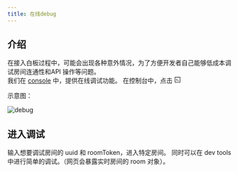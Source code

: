 ```yaml
---
title: 在线debug
---
```


## 介绍

在接入白板过程中，可能会出现各种意外情况，为了方便开发者自己能够低成本调试房间连通性和API 操作等问题。  
我们在 [console](https://console.herewhite.com/) 中，提供在线调试功能。
在控制台中，点击 <svg viewBox="64 64 896 896" class="" data-icon="code" width="1em" height="1em" fill="currentColor" aria-hidden="true" focusable="false"><path d="M516 673c0 4.4 3.4 8 7.5 8h185c4.1 0 7.5-3.6 7.5-8v-48c0-4.4-3.4-8-7.5-8h-185c-4.1 0-7.5 3.6-7.5 8v48zm-194.9 6.1l192-161c3.8-3.2 3.8-9.1 0-12.3l-192-160.9A7.95 7.95 0 0 0 308 351v62.7c0 2.4 1 4.6 2.9 6.1L420.7 512l-109.8 92.2a8.1 8.1 0 0 0-2.9 6.1V673c0 6.8 7.9 10.5 13.1 6.1zM880 112H144c-17.7 0-32 14.3-32 32v736c0 17.7 14.3 32 32 32h736c17.7 0 32-14.3 32-32V144c0-17.7-14.3-32-32-32zm-40 728H184V184h656v656z"></path></svg> 

示意图：

![debug](/img/debug.png)

## 进入调试

输入想要调试房间的 uuid 和 roomToken，进入特定房间。
同时可以在 dev tools 中进行简单的调试。（网页会暴露实时房间的 room 对象）。